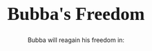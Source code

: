 <html>

<head>
	<h1 style="font-size:300%; font-family:impact; font-color:#000000;text-align:center;">Bubba's Freedom</h1>
	<p style="text-align:center;">Bubba will reagain his freedom in:</p>
	
</head>
<script type="text/javascript">
//###################################################################
// Author: ricocheting.com
// Version: v3.1
// Date: 2017-01-03
// Description: displays the amount of time until the "dateFuture" entered below.

var CDown = function() {
	this.state=0;// if initialized
	this.counts=[];// array holding countdown date objects and id to print to {d:new Date(2013,11,18,18,54,36), id:"countbox1"}
	this.interval=null;// setInterval object
}

CDown.prototype = {
	init: function(){
		this.state=1;
		var self=this;
		this.interval=window.setInterval(function(){self.tick();}, 1000);
	},
	add: function(date,id){
		this.counts.push({d:date,id:id});
		this.tick();
		if(this.state==0) this.init();
	},
	expire: function(idxs){
		for(var x in idxs) {
			this.display(this.counts[idxs[x]], "Now!");
			this.counts.splice(idxs[x], 1);
		}
	},
	format: function(r){
		var pre='',post='',divide=', ',
			out="";
		out += pre+r.y +" "+((r.y==1)?"year":"years")+post+divide;
		out += pre+r.w +" "+((r.w==1)?"week":"weeks")+post+divide;
		if(r.d != 0){out += pre+r.d +" "+((r.d==1)?"day":"days")+post+divide;}
		if(r.h != 0){out += pre+r.h +" "+((r.h==1)?"hour":"hours")+post+divide;}
		out += pre+r.m +" "+((r.m==1)?"min":"mins")+post+divide;
		out += pre+r.s +" "+((r.s==1)?"sec":"secs")+post+divide;

		return out.substr(0,out.length-divide.length);
	},
	math: function(work){
		var	y=w=d=h=m=s=ms=0;

		ms=(""+((work%1000)+1000)).substr(1,3);
		work=Math.floor(work/1000);//kill the "milliseconds" so just secs

		y=Math.floor(work/31536000);//years (no leapyear support)
		work=work%31536000;

		w=Math.floor(work/604800);//weeks
		work=work%604800;

		d=Math.floor(work/86400);//days
		work=work%86400;

		h=Math.floor(work/3600);//hours
		work=work%3600;

		m=Math.floor(work/60);//minutes
		work=work%60;

		s=Math.floor(work);//seconds

		return {y:y,w:w,d:d,h:h,m:m,s:s,ms:ms};
	},
	tick: function(){
		var now=(new Date()).getTime(),
			expired=[],cnt=0,amount=0;

		if(this.counts)
		for(var idx=0,n=this.counts.length; idx<n; ++idx){
			cnt=this.counts[idx];
			amount=cnt.d.getTime()-now;//calc milliseconds between dates

			// if time is already past
			if(amount<0){
				expired.push(idx);
			}
			// date is still good
			else{
				this.display(cnt, this.format(this.math(amount)));
			}
		}

		// deal with any expired
		if(expired.length>0) this.expire(expired);

		// if no active counts, stop updating
		if(this.counts.length==0) window.clearTimeout(this.interval);
		
	},
	display: function(cnt,msg){
		document.getElementById(cnt.id).innerHTML=msg;
	}
};

window.onload=function(){
	var cdown = new CDown();

	cdown.add(new Date(2036,5,20,14,00,00), "countbox1");
};
</script>
<div id="countbox1" style="font:36pt Impact; color:#000000; text-align:center;"></div>

